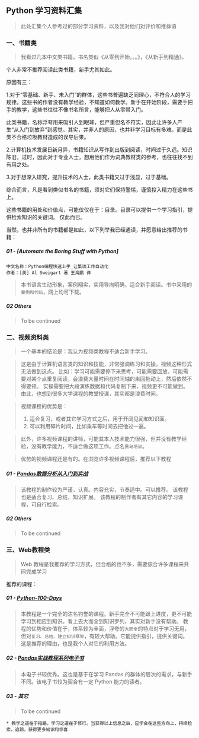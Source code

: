 ## Python 学习资料汇集
> 此处汇集个人参考过的部分学习资料，以及我对他们对评价和推荐语

### 一、书籍类
> 我看过几本中文类书籍，书名类似《从零到开始。。。》，《从新手到精通》。

个人非常不推荐阅读此类书籍，新手尤其如此。

原因有三：

1.对于“零基础、新手、未入门”的群体，这些书普遍缺乏同理心，不符合人的学习规律。这些书的作者没有教学经验，不知道如何教学。新手在开始阶段，需要手把手的教学，这些书往往不像书名所言，能够把人从零带入门。

此类书籍，名称浮夸用来吸引人到眼球，但严重但名不符实，因此让许多人产生“从入门到放弃”到感觉。其实，并非人的原因，也并非学习目标有多难。而是此类不合格垃圾教材造成的误导后果。

2.计算机技术发展日新月异，书籍知识从写作到出版到阅读，时间过于久远。知识陈旧，过时，因此对于专业人士，想用他们作为词典教材类的参考，也往往找不到有用之处。

3.对于想深入研究，提升技术的人士，此类书籍又过于浅显，过于基础。

综合而言，凡是看到类似书名的书籍，须对它们保持警惕，谨慎投入精力在这些书上。

这些书籍的用处和价值点，可能仅仅在于：目录。目录可以提供一个学习指引，提供检索知识的关键词。
仅此而已。

当然，也并非所有的书籍都是如此，以下列举我已经通读，并愿意给出推荐的书籍：

##### 01 - [Automate the Boring Stuff with Python]
```
中文名称：Python编程快速上手_让繁琐工作自动化
作者：[美] Al Sweigart 著 王海鹏 译
```
> 本书语言生动形象，案例翔实，实用导向明确，适合新手阅读。书中采用的`案例和代码`，网上均可下载。

##### 02 Others
> To be continued

### 二、视频资料类
> 一个基本的结论是：我认为视频类教程不适合新手学习。

> 这是由于计算机语言类的知识和技能，非常强调练习和实操，视频这种形式无法做到这点。
> 比如：学习可能需要停下来思考，可能需要回放，可能需要对某个点重复阅读，会浪费大量时间在时间轴的来回拖动上，然后依然不得要领。
> 实操需要把大段演练数据和代码复制下来，视频更不可能做到。由此，也想到很多大学课程的教堂授课，其实都是浪费时间。

> 视频课程的优势是：
> 1. 适合复习，或者其它学习方式之后，用于开阔见闻和知识面。
> 2. 可以利用碎片时间，比如乘车等时间去把他过一遍。

> 此外，许多视频课程的讲师，可能其本人技术能力很强，但并没有教学经验，没有教学能力，不适合做这项工作。点名`黑马培训`。

> 优势的视频课程还是有的。在浏览许多视频课程后，推荐以下教程

##### 01 - [Pandas数据分析从入门到实战](https://b23.tv/BV1UJ411A7Fs/p23)
> 该教程的制作较为严谨，认真。内容充实，节奏适中。可以推荐。
> 该教程也是适合复习、总结，知识扩展。
> 该教程的制作者有其它内容的学习课程，可自行检索。

##### 02 Others
> To be continued

### 三、Web教程类
> Web 教程是我推荐的学习方式，但合格的也不多，需要综合许多课程来共同完成学习

推荐的课程：
##### 01 - [Python-100-Days](https://github.com/jackfrued/Python-100-Days)
> 本教程是一个完全的沽名钓誉的课程。新手完全不可能跟上进度，更不可能学习到相应到知识。看上去大而全到知识罗列，其实对新手没有帮助。
> 教程的优势和价值在于，体系较为全面，浮夸的`大而全`的特点对于学习无用，但对`复习、总结、建立知识框架`，有较大帮助。它能提供指引，提供关键词。这是推荐的理由，也是我个人对它的利用方法。
##### 02 - [Pandas实战教程系列电子书](https://github.com/zhouyanasd/or-pandas)
> 本电子书较优秀。这也是基于在学习 Pandas 的群体的层次的需求，与新手不同。该电子书较为契合有一定 Python 能力的读者。
##### 03 - 其它
> To be continued

```
* 教学之道在于指路，学习之道在于修行。当获得以上信息之后，应学会在这些方向上，持续检索，追踪，获得更多知识和惊喜
```
